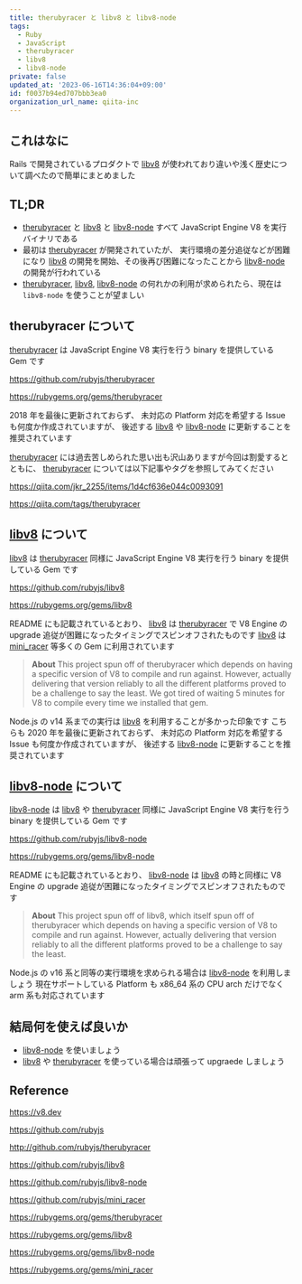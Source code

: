 ```yaml
---
title: therubyracer と libv8 と libv8-node
tags:
  - Ruby
  - JavaScript
  - therubyracer
  - libv8
  - libv8-node
private: false
updated_at: '2023-06-16T14:36:04+09:00'
id: f0037b94ed707bbb3ea0
organization_url_name: qiita-inc
---
```


## これはなに

Rails で開発されているプロダクトで [libv8] が使われており違いや浅く歴史について調べたので簡単にまとめました

## TL;DR

- [therubyracer] と [libv8] と [libv8-node] すべて JavaScript Engine V8 を実行バイナリである
- 最初は [therubyracer] が開発されていたが、 実行環境の差分追従などが困難になり [libv8] の開発を開始、その後再び困難になったことから [libv8-node] の開発が行われている
- [therubyracer], [libv8], [libv8-node] の何れかの利用が求められたら、現在は `libv8-node` を使うことが望ましい

## therubyracer について

[therubyracer] は JavaScript Engine V8 実行を行う binary を提供している Gem です

https://github.com/rubyjs/therubyracer

https://rubygems.org/gems/therubyracer

2018 年を最後に更新されておらず、 未対応の Platform 対応を希望する Issue も何度か作成されていますが、
後述する [libv8] や [libv8-node] に更新することを推奨されています

[therubyracer] には過去苦しめられた思い出も沢山ありますが今回は割愛するとともに、
[therubyracer] については以下記事やタグを参照してみてください

https://qiita.com/jkr_2255/items/1d4cf636e044c0093091

https://qiita.com/tags/therubyracer

## [libv8] について

[libv8] は [therubyracer] 同様に JavaScript Engine V8 実行を行う binary を提供している Gem です

https://github.com/rubyjs/libv8

https://rubygems.org/gems/libv8

README にも記載されているとおり、 [libv8] は [therubyracer] で V8 Engine の upgrade 追従が困難になったタイミングでスピンオフされたものです
[libv8] は [mini_racer] 等多くの Gem に利用されています

> **About**
> This project spun off of therubyracer which depends on having a specific version of V8 to compile and run against. However, actually delivering that version reliably to all the different platforms proved to be a challenge to say the least.
> We got tired of waiting 5 minutes for V8 to compile every time we installed that gem.

Node.js の v14 系までの実行は [libv8] を利用することが多かった印象です
こちらも 2020 年を最後に更新されておらず、 未対応の Platform 対応を希望する Issue も何度か作成されていますが、
後述する [libv8-node] に更新することを推奨されています

## [libv8-node] について

[libv8-node] は [libv8] や [therubyracer] 同様に JavaScript Engine V8 実行を行う binary を提供している Gem です

https://github.com/rubyjs/libv8-node

https://rubygems.org/gems/libv8-node

README にも記載されているとおり、 [libv8-node] は [libv8] の時と同様に V8 Engine の upgrade 追従が困難になったタイミングでスピンオフされたものです

> **About**
> This project spun off of libv8, which itself spun off of therubyracer which depends on having a specific version of V8 to compile and run against. However, actually delivering that version reliably to all the different platforms proved to be a challenge to say the least.

Node.js の v16 系と同等の実行環境を求められる場合は [libv8-node] を利用しましょう
現在サポートしている Platform も x86_64 系の CPU arch だけでなく arm 系も対応されています

## 結局何を使えば良いか

- [libv8-node] を使いましょう
- [libv8] や [therubyracer] を使っている場合は頑張って upgraede しましょう

## Reference

https://v8.dev

https://github.com/rubyjs

http://github.com/rubyjs/therubyracer

https://github.com/rubyjs/libv8

https://github.com/rubyjs/libv8-node

https://github.com/rubyjs/mini_racer

https://rubygems.org/gems/therubyracer

https://rubygems.org/gems/libv8

https://rubygems.org/gems/libv8-node

https://rubygems.org/gems/mini_racer

[therubyracer]: https://rubygems.org/gems/therubyracer
[libv8]: https://rubygems.org/gems/libv8
[libv8-node]: https://rubygems.org/gems/libv8-node
[mini_racer]: https://rubygems.org/gems/mini_racer
